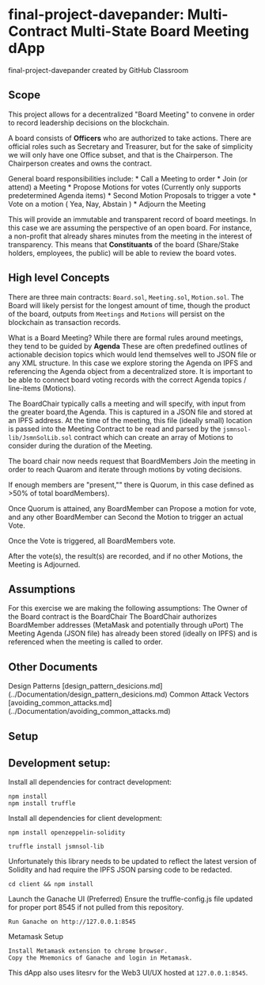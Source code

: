 # final-project-davepander: Multi-Contract Multi-State Board Meeting dApp
final-project-davepander created by GitHub Classroom

## Scope
This project allows for a decentralized "Board Meeting" to convene in order to record leadership decisions on the blockchain.

A board consists of **Officers** who are authorized to take actions. There are official roles such as Secretary and Treasurer, but for the sake of simplicity we will only have one Office subset, and that is the Chairperson. The Chairperson creates and owns the contract.

General board responsibilities include:
    * Call a Meeting to order
    * Join (or attend) a Meeting
    * Propose Motions for votes (Currently only supports predetermined Agenda items)
    * Second Motion Proposals to trigger a vote
    * Vote on a motion  ( Yea, Nay, Abstain )
    * Adjourn the Meeting

This will provide an immutable and transparent record of board meetings. In this case we are assuming the perspective of an open board. For instance, a non-profit that already shares minutes from the meeting in the interest of transparency. This means that **Constituants** of the board (Share/Stake holders, employees, the public) will be able to review the board votes.

## High level Concepts

  There are three main contracts:
    `Board.sol`, `Meeting.sol`, `Motion.sol`.  The Board will likely persist for the longest amount of time, though the product of the board, outputs from `Meetings` and `Motions` will persist on the blockchain as transaction records.


   What is a Board Meeting? While there are formal rules around meetings, they tend to be guided by **Agenda** These are often predefined outlines of actionable decision topics which would lend themselves well to JSON file or any XML structure. In this case we explore storing the Agenda on IPFS and referencing the Agenda object from a decentralized store. It is important to be able to connect board voting records with the correct Agenda topics / line-items (Motions).

   The BoardChair typically calls a meeting and will specify, with input from the greater board,the Agenda.  This is captured in a JSON file and stored at an IPFS address. At the time of the meeting, this file (ideally small) location is passed into the Meeting Contract to be read and parsed by the `jsmnsol-lib/JsmnSolLib.sol` contract which can create an array of Motions to consider during the duration of the Meeting.

   The board chair now needs request that BoardMembers Join the meeting in order to reach Quarom and iterate through motions by voting decisions.  

   If enough members are "present,"" there is Quorum, in this case defined as >50% of total boardMembers).

   Once Quorum is attained, any BoardMember can Propose a motion for vote, and any other BoardMember can Second the Motion to trigger an actual Vote.

  Once the Vote is triggered, all BoardMembers vote.

  After the vote(s), the result(s) are recorded, and if no other Motions, the Meeting is Adjourned.

## Assumptions
  For this exercise we are making the following assumptions:
    The Owner of the Board contract is the BoardChair
    The BoardChair authorizes BoardMember addresses (MetaMask and potentially through uPort)
    The Meeting Agenda (JSON file) has already been stored (ideally on IPFS) and is referenced when the meeting is called to order.

## Other Documents
Design Patterns [design_pattern_desicions.md] (../Documentation/design_pattern_desicions.md)
Common Attack Vectors [avoiding_common_attacks.md] (../Documentation/avoiding_common_attacks.md) 

## Setup
## Development setup:
Install all dependencies for contract development:
```
npm install
npm install truffle
```

Install all dependencies for client development:

```
npm install openzeppelin-solidity
```

```
truffle install jsmnsol-lib
```
  Unfortunately this library needs to be updated to reflect the latest version of Solidity and had require the IPFS JSON parsing code to be redacted.

```
cd client && npm install
```
Launch the Ganache UI (Preferred)
Ensure the truffle-config.js file updated for proper port 8545 if not pulled from this repository.
```
Run Ganache on http://127.0.0.1:8545
```
Metamask Setup
```
Install Metamask extension to chrome browser.
Copy the Mnemonics of Ganache and login in Metamask.
```    
This dApp also uses litesrv for the Web3 UI/UX hosted at `127.0.0.1:8545`.
